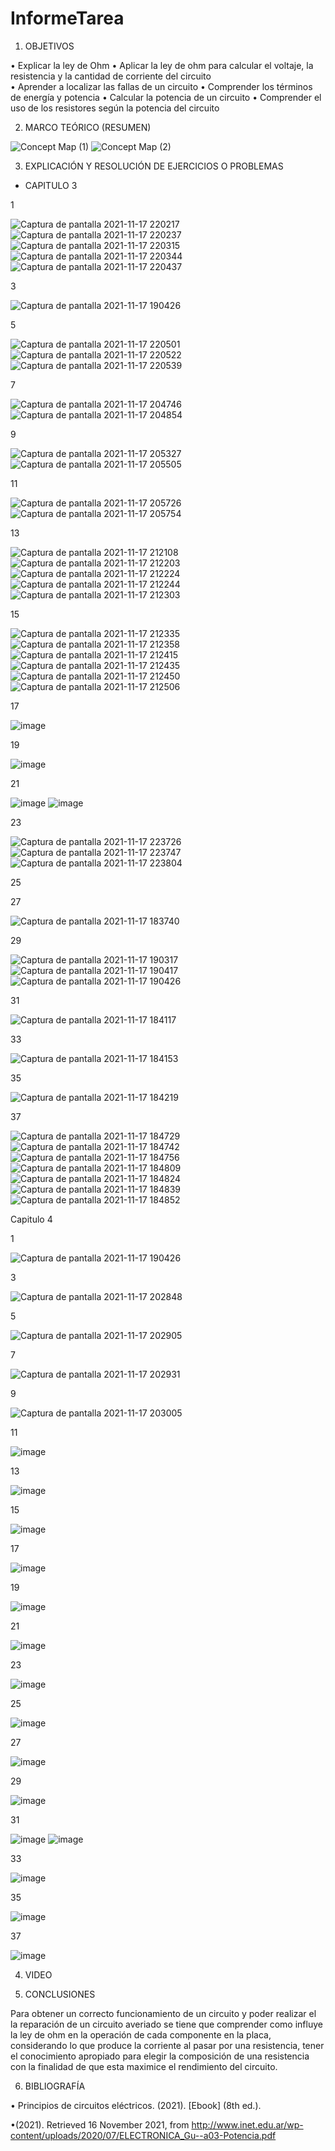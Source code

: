 # InformeTarea


1. OBJETIVOS

•	Explicar la ley de Ohm 
•	Aplicar la ley de ohm para calcular el voltaje, la resistencia y la cantidad de corriente del circuito  
•	Aprender a localizar las fallas de un circuito
•	Comprender los términos de energía y potencia
•	Calcular la potencia de un circuito
•	Comprender el uso de los resistores según la potencia del circuito 


2. MARCO TEÓRICO (RESUMEN)



![Concept Map (1)](https://user-images.githubusercontent.com/93899720/141872231-f22f80f7-0c47-485c-9f83-85a2ebff42c0.jpg)
![Concept Map (2)](https://user-images.githubusercontent.com/93899720/141872245-e8598d5c-5f83-412e-8ff2-567f872d266a.jpg)



3. EXPLICACIÓN Y RESOLUCIÓN DE EJERCICIOS O PROBLEMAS

- CAPITULO 3


 1 
 
![Captura de pantalla 2021-11-17 220217](https://user-images.githubusercontent.com/93899720/142344580-dd19711e-736f-4fc4-8f4f-352ab6aca74a.png)
![Captura de pantalla 2021-11-17 220237](https://user-images.githubusercontent.com/93899720/142344582-e8524417-6cd4-4e6c-adf4-63a89fc32557.png)
![Captura de pantalla 2021-11-17 220315](https://user-images.githubusercontent.com/93899720/142344584-dbe833dc-ab62-4da0-ae6f-bcf147ef198f.png)
![Captura de pantalla 2021-11-17 220344](https://user-images.githubusercontent.com/93899720/142344585-8aab0322-3556-4ee7-9ab2-8277eaf50e21.png)
![Captura de pantalla 2021-11-17 220437](https://user-images.githubusercontent.com/93899720/142344586-0096f876-22c6-42a4-8004-2d56e9ebd452.png)


 3
 
![Captura de pantalla 2021-11-17 190426](https://user-images.githubusercontent.com/93899720/142342218-eb314909-5539-4a73-a759-54713a439ecc.png)
 
 5
 
![Captura de pantalla 2021-11-17 220501](https://user-images.githubusercontent.com/93899720/142344589-5f7f5687-371b-4a6d-baac-4a7a993d8d1a.png)
![Captura de pantalla 2021-11-17 220522](https://user-images.githubusercontent.com/93899720/142344591-0a361181-d9da-4468-a1ed-6e4ba55ba6b5.png)
![Captura de pantalla 2021-11-17 220539](https://user-images.githubusercontent.com/93899720/142344592-35e280e2-ea5a-462b-8f5d-93e6204d66c5.png)

 
 7
 
 ![Captura de pantalla 2021-11-17 204746](https://user-images.githubusercontent.com/93899720/142342225-874503d8-c7bf-4b08-a27f-8ea7819ef1ad.png)
 ![Captura de pantalla 2021-11-17 204854](https://user-images.githubusercontent.com/93899720/142342226-02ff8d85-775e-4641-887a-3df603fa7bd7.png)
 
 9
 
 ![Captura de pantalla 2021-11-17 205327](https://user-images.githubusercontent.com/93899720/142342227-f3da601f-f4e2-4bb7-ab92-2309e9ac7523.png)
 ![Captura de pantalla 2021-11-17 205505](https://user-images.githubusercontent.com/93899720/142342229-2424f912-fb1f-4a99-83da-042996feb6e4.png)
 
 11
 
 ![Captura de pantalla 2021-11-17 205726](https://user-images.githubusercontent.com/93899720/142342230-0f56ad24-f1df-4872-aafe-46ea94359de8.png)
 ![Captura de pantalla 2021-11-17 205754](https://user-images.githubusercontent.com/93899720/142342231-8aaae838-aa80-49b6-9e2f-486a581d02a3.png)
 
 13
 
 ![Captura de pantalla 2021-11-17 212108](https://user-images.githubusercontent.com/93899720/142342233-62cb2bbc-15d6-4d8a-a229-d4b90892dcdd.png)
 ![Captura de pantalla 2021-11-17 212203](https://user-images.githubusercontent.com/93899720/142342235-8ad129a3-1cad-43ad-8861-b41d687ab401.png)
 ![Captura de pantalla 2021-11-17 212224](https://user-images.githubusercontent.com/93899720/142342237-7f4bb9c6-79a4-4acd-b12a-6c7da112bdcc.png)
 ![Captura de pantalla 2021-11-17 212244](https://user-images.githubusercontent.com/93899720/142342239-34e8fed8-9a6a-4192-938b-f2c5bbc71709.png)
 ![Captura de pantalla 2021-11-17 212303](https://user-images.githubusercontent.com/93899720/142342240-858bdf84-00e4-4a00-aacf-d53c8a3e80a0.png)
 
 15
 
![Captura de pantalla 2021-11-17 212335](https://user-images.githubusercontent.com/93899720/142342242-4b3da8b8-0bfd-4e95-8b58-81e1a6645c09.png)
![Captura de pantalla 2021-11-17 212358](https://user-images.githubusercontent.com/93899720/142342243-546aa4b7-50b1-4c78-afb3-5f26df4e88ed.png)
![Captura de pantalla 2021-11-17 212415](https://user-images.githubusercontent.com/93899720/142342245-541fa738-8a6e-4b02-a650-9adab1e9df87.png)
![Captura de pantalla 2021-11-17 212435](https://user-images.githubusercontent.com/93899720/142342247-845299f0-77b6-4f0c-9f50-118386337d28.png)
![Captura de pantalla 2021-11-17 212450](https://user-images.githubusercontent.com/93899720/142342248-2723889a-8719-4821-867c-55cd067649c9.png)
![Captura de pantalla 2021-11-17 212506](https://user-images.githubusercontent.com/93899720/142342250-62fd426f-b093-41fa-b697-28db1a5a3e8f.png)
 
 17
 
 
 ![image](https://user-images.githubusercontent.com/93899720/142347261-75e79479-e90b-4278-ba0e-4db84a30d6f2.png)
 
 
 19
 
 
 ![image](https://user-images.githubusercontent.com/93899720/142347516-ba170e84-df5b-49c3-99e0-f6b696e4b9c7.png)
 
 
 21
 
 
 ![image](https://user-images.githubusercontent.com/93899720/142347732-fccbf16b-0ffb-4ac4-8c78-f2020b80d9f6.png)
 ![image](https://user-images.githubusercontent.com/93899720/142347845-2ffd0acf-8146-4704-8d04-2e5069d1938e.png)
 
 
 23
 
![Captura de pantalla 2021-11-17 223726](https://user-images.githubusercontent.com/93899720/142347395-a2573ff4-95d6-4beb-8a7b-cc07a281d99b.png)
![Captura de pantalla 2021-11-17 223747](https://user-images.githubusercontent.com/93899720/142347399-a105e3f8-b454-406e-ab3e-041f21b0b5ac.png)
![Captura de pantalla 2021-11-17 223804](https://user-images.githubusercontent.com/93899720/142347400-8c622a47-f7ba-48ac-bd02-66828780b8f7.png)
 
 25
 
 
 27
 
![Captura de pantalla 2021-11-17 183740](https://user-images.githubusercontent.com/93899720/142300501-46e039ab-a13b-4e41-b3e9-53f5f69b5abb.png)

 
 29
 
![Captura de pantalla 2021-11-17 190317](https://user-images.githubusercontent.com/93899720/142302081-e3e1d1dc-72a8-4ef0-8263-e3b373c41ab1.png)
![Captura de pantalla 2021-11-17 190417](https://user-images.githubusercontent.com/93899720/142302083-01d6ced1-1b1d-4733-ac33-fe654a278f08.png)
![Captura de pantalla 2021-11-17 190426](https://user-images.githubusercontent.com/93899720/142302085-b1283c7a-3fe8-4073-952a-81c242aedbff.png)

 
 31
 
 ![Captura de pantalla 2021-11-17 184117](https://user-images.githubusercontent.com/93899720/142300503-9f4d6254-511e-47b4-84ab-f759d7c07490.png)
 
 33
 
![Captura de pantalla 2021-11-17 184153](https://user-images.githubusercontent.com/93899720/142300505-119fd499-6cc4-4e51-96bb-c88beaadfd54.png)
 
 35
 
![Captura de pantalla 2021-11-17 184219](https://user-images.githubusercontent.com/93899720/142300506-81c34805-e1a4-4b63-87a7-ea5e73724d9f.png)
 
 37
 
![Captura de pantalla 2021-11-17 184729](https://user-images.githubusercontent.com/93899720/142300507-d8e74a49-8868-4d77-9da8-371abe9ff4fd.png)
![Captura de pantalla 2021-11-17 184742](https://user-images.githubusercontent.com/93899720/142300508-9360b565-3ced-4a55-9b94-438a53d9c340.png)
![Captura de pantalla 2021-11-17 184756](https://user-images.githubusercontent.com/93899720/142300509-d84b682e-131c-4b2b-88aa-c7945dd19ea6.png)
![Captura de pantalla 2021-11-17 184809](https://user-images.githubusercontent.com/93899720/142300511-71f3a655-7c63-4d9a-8ca7-24f3d0e1536a.png)
![Captura de pantalla 2021-11-17 184824](https://user-images.githubusercontent.com/93899720/142300512-80ed55bc-25b9-4f90-a856-62920ff764c8.png)
![Captura de pantalla 2021-11-17 184839](https://user-images.githubusercontent.com/93899720/142300514-2fa276d6-502d-4b50-b765-8fa2f9b8c82a.png)
![Captura de pantalla 2021-11-17 184852](https://user-images.githubusercontent.com/93899720/142300515-6b7dc290-2d93-4e9c-97fa-cdf0bc1a774a.png)

 
 Capitulo 4
 
 
 1
 
![Captura de pantalla 2021-11-17 190426](https://user-images.githubusercontent.com/93899720/142334650-1c9d3c6f-05a2-4714-8bec-d1bc8818abea.png)

 
 3
 
 ![Captura de pantalla 2021-11-17 202848](https://user-images.githubusercontent.com/93899720/142334657-337fcb8a-ae1a-4a93-9ba0-ca35e05eb1b7.png)
 
 5
 
![Captura de pantalla 2021-11-17 202905](https://user-images.githubusercontent.com/93899720/142334660-e7241861-b901-42f6-aa77-9dd72391f72e.png)
 
 7
 
 ![Captura de pantalla 2021-11-17 202931](https://user-images.githubusercontent.com/93899720/142334667-f6a164f0-39a8-4cbf-80e0-26ab68e72374.png)
 
 9
 
![Captura de pantalla 2021-11-17 203005](https://user-images.githubusercontent.com/93899720/142334668-18c7e5e6-ea5a-48b5-b353-1c02093f8c15.png)
 
 11
 
 
 ![image](https://user-images.githubusercontent.com/93899720/142302268-e220da21-f1f2-41eb-8b91-e38df171cef4.png)
 
 
 13
 
 ![image](https://user-images.githubusercontent.com/93899720/142302350-77aff2e1-d1b4-47a3-9c94-f5ef1bdcbb42.png)
 

 15
 
 
 ![image](https://user-images.githubusercontent.com/93899720/142302422-cae90794-a452-4af0-8e71-0831862cb10c.png)
 
 
 17
 
 
 ![image](https://user-images.githubusercontent.com/93899720/142302474-208b9611-e272-47ee-b926-1f4e53cedb0d.png)
 
 
 19
 
 
 ![image](https://user-images.githubusercontent.com/93899720/142302549-1810d6e5-9788-442a-8c82-798f5324fb5c.png)
 
 
 21
 
 
 ![image](https://user-images.githubusercontent.com/93899720/142302624-2cef471a-46f3-44c4-854a-fc56833d2afd.png)
 
 
 23
 
 
 ![image](https://user-images.githubusercontent.com/93899720/142303001-a954578a-060e-4408-8228-9d03edb79f40.png)
 
 
 25
 
 ![image](https://user-images.githubusercontent.com/93899720/142299801-d4d5f4bd-433b-403d-b70a-f7908ac1adc0.png)
 
 
 27
 
 
 ![image](https://user-images.githubusercontent.com/93899720/142299967-3a368c4e-75c2-43e2-a543-774ab679341e.png)
 
 
 29
 
 
 ![image](https://user-images.githubusercontent.com/93899720/142300014-dfa84ec1-4dc1-4053-8eb8-b267a08d52fc.png)

 
 31
 
 
![image](https://user-images.githubusercontent.com/93899720/142300089-0b07ec24-738b-4feb-8d84-81f8c894ad09.png)
![image](https://user-images.githubusercontent.com/93899720/142300105-564bce80-5b66-4ee4-a292-ebc4b0055e95.png)

 
 
 33
 
 
 ![image](https://user-images.githubusercontent.com/93899720/142300203-928f4a65-c161-4d20-9865-bb277bed7feb.png)

 
 35
 
 
 ![image](https://user-images.githubusercontent.com/93899720/142300274-aeb44020-ea5d-46b1-89ca-d9e4785de84c.png)
 
 
 37
 
 
 ![image](https://user-images.githubusercontent.com/93899720/142300359-14ba604e-0bbd-4fb2-ae2e-79403840ebe9.png)
 
 

4. VIDEO



5. CONCLUSIONES

Para obtener  un correcto funcionamiento de un circuito y poder realizar el la reparación de un circuito averiado se tiene que comprender como influye la ley de ohm en la operación de cada componente en la placa, considerando lo que produce la corriente al pasar por una resistencia, tener el conocimiento apropiado para elegir la composición de una resistencia con la finalidad de que esta maximice el rendimiento del circuito.  


6. BIBLIOGRAFÍA

•	Principios de circuitos eléctricos. (2021). [Ebook] (8th ed.).

•(2021). Retrieved 16 November 2021, from http://www.inet.edu.ar/wp-content/uploads/2020/07/ELECTRONICA_Gu--a03-Potencia.pdf

